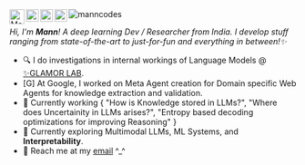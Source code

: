 <a href="https://twitter.com/punsbymann">
  <img align="left" alt="Mann Patel's | Twitter" width="26px" src="https://cdn.cdnlogo.com/logos/t/48/twitter.png"/>
</a>
<a href="https://www.threads.net/@mann21_">
  <img align="left" alt="Mann's Threads" width="22px" src="https://seeklogo.com/images/T/threads-by-instagram-logo-20008C5295-seeklogo.com.png" />
</a>
<a href="https://www.linkedin.com/in/manncodes/">
  <img align="left" alt="Mann's LinkedIn" width="22px" src="https://cdn.cdnlogo.com/logos/l/66/linkedin-icon.svg" />
</a>
<a href="https://open.spotify.com/user/djh04wljbi0d2jzr1de8hs5o8?si=MAEG3HjvTZmM1JL4Hjotww&utm_source=copy-link&dl_branch=1">
  <img align="left" alt="Mann's Spotify" width="22px" src="https://cdn.worldvectorlogo.com/logos/spotify-2.svg" />
</a>

<!-- ![](https://visitor-badge.glitch.me/badge?page_id=manncodes.manncodes) -->
<img src="https://komarev.com/ghpvc/?username=manncodes&label=Profile%20views&color=blueviolet&style=flat" alt="manncodes" />

<br />

*Hi, I'm **Mann**! A deep learning Dev / Researcher from India. I develop stuff ranging from state-of-the-art to just-for-fun and everything in between!✨*

- 🔍 I do investigations in internal workings of Language Models @ [✨GLAMOR LAB](https://glamor-usc.github.io/).
- [G] At Google, I worked on Meta Agent creation for Domain specific Web Agents for knowledge extraction and validation.  
- 🔭 Currently working { "How is Knowledge stored in LLMs?", "Where does Uncertainity in LLMs arises?", "Entropy based decoding optimizations for improving Reasoning" }
- 🌱 Currently exploring Multimodal LLMs, ML Systems, and **Interpretability**. 
- 💼 Reach me at my [email](mailto:manncodes@gmail.com) ^_^
